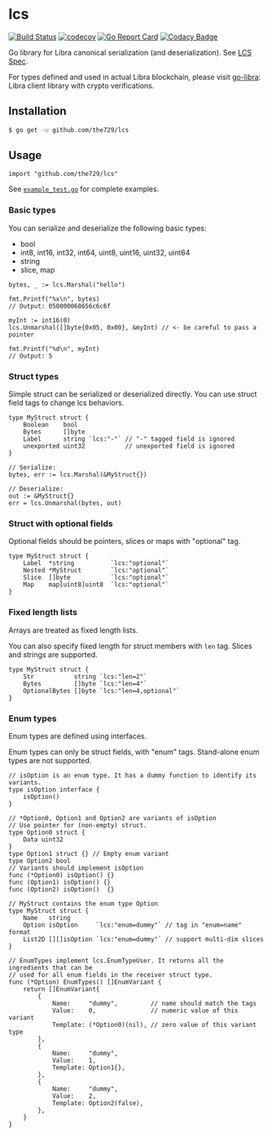 # lcs

[![Build Status](https://travis-ci.org/the729/lcs.svg?branch=master)](https://travis-ci.org/the729/lcs)
[![codecov](https://codecov.io/gh/the729/lcs/branch/master/graph/badge.svg)](https://codecov.io/gh/the729/lcs)
[![Go Report Card](https://goreportcard.com/badge/github.com/the729/lcs)](https://goreportcard.com/report/github.com/the729/lcs)
[![Codacy Badge](https://api.codacy.com/project/badge/Grade/a70c457b8b7d44c0b69460b2a8704365)](https://www.codacy.com/app/the729/lcs?utm_source=github.com&amp;utm_medium=referral&amp;utm_content=the729/lcs&amp;utm_campaign=Badge_Grade)

Go library for Libra canonical serialization (and deserialization). See [LCS Spec](https://github.com/libra/libra/tree/master/common/canonical_serialization).

For types defined and used in actual Libra blockchain, please visit [go-libra](https://github.com/the729/go-libra): Libra client library with crypto verifications.

## Installation

```bash
$ go get -u github.com/the729/lcs
```

## Usage

```golang
import "github.com/the729/lcs"
```

See [`example_test.go`](example_test.go) for complete examples.

### Basic types

You can serialize and deserialize the following basic types:
- bool
- int8, int16, int32, int64, uint8, uint16, uint32, uint64
- string
- slice, map

```golang
bytes, _ := lcs.Marshal("hello")

fmt.Printf("%x\n", bytes)
// Output: 050000068656c6c6f
```

```golang
myInt := int16(0)
lcs.Unmarshal([]byte{0x05, 0x00}, &myInt) // <- be careful to pass a pointer

fmt.Printf("%d\n", myInt)
// Output: 5
```

### Struct types

Simple struct can be serialized or deserialized directly. You can use struct field tags to change lcs behaviors.

```golang
type MyStruct struct {
    Boolean    bool
    Bytes      []byte
    Label      string `lcs:"-"` // "-" tagged field is ignored
    unexported uint32           // unexported field is ignored
}

// Serialize:
bytes, err := lcs.Marshal(&MyStruct{})

// Deserialize:
out := &MyStruct{}
err = lcs.Unmarshal(bytes, out)
```

### Struct with optional fields

Optional fields should be pointers, slices or maps with "optional" tag.

```golang
type MyStruct struct {
    Label  *string          `lcs:"optional"`
    Nested *MyStruct        `lcs:"optional"`
    Slice  []byte           `lcs:"optional"`
    Map    map[uint8]uint8  `lcs:"optional"`
}
```

### Fixed length lists

Arrays are treated as fixed length lists.

You can also specify fixed length for struct members with `len` tag. Slices and strings are supported.


```golang
type MyStruct struct {
	Str           string `lcs:"len=2"`
	Bytes         []byte `lcs:"len=4"`
	OptionalBytes []byte `lcs:"len=4,optional"`
}
```

### Enum types

Enum types are defined using interfaces. 

Enum types can only be struct fields, with "enum" tags. Stand-alone enum types are not supported.

```golang
// isOption is an enum type. It has a dummy function to identify its variants.
type isOption interface {
	isOption()
}

// *Option0, Option1 and Option2 are variants of isOption
// Use pointer for (non-empty) struct.
type Option0 struct {
	Data uint32
}
type Option1 struct {} // Empty enum variant
type Option2 bool
// Variants should implement isOption
func (*Option0) isOption() {}
func (Option1) isOption() {}
func (Option2) isOption()  {}

// MyStruct contains the enum type Option
type MyStruct struct {
    Name   string
    Option isOption     `lcs:"enum=dummy"` // tag in "enum=name" format
    List2D [][]isOption `lcs:"enum=dummy"` // support multi-dim slices
}

// EnumTypes implement lcs.EnumTypeUser. It returns all the ingredients that can be 
// used for all enum fields in the receiver struct type.
func (*Option) EnumTypes() []EnumVariant {
	return []EnumVariant{
		{
			Name:     "dummy",         // name should match the tags
			Value:    0,               // numeric value of this variant
			Template: (*Option0)(nil), // zero value of this variant type
		},
		{
			Name:     "dummy",
			Value:    1,
			Template: Option1{},
		},
		{
			Name:     "dummy",
			Value:    2,
			Template: Option2(false),
		},
	}
}
```

